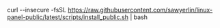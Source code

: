 curl --insecure -fsSL https://raw.githubusercontent.com/sawyerlin/linux-panel-public/latest/scripts/install_public.sh | bash

